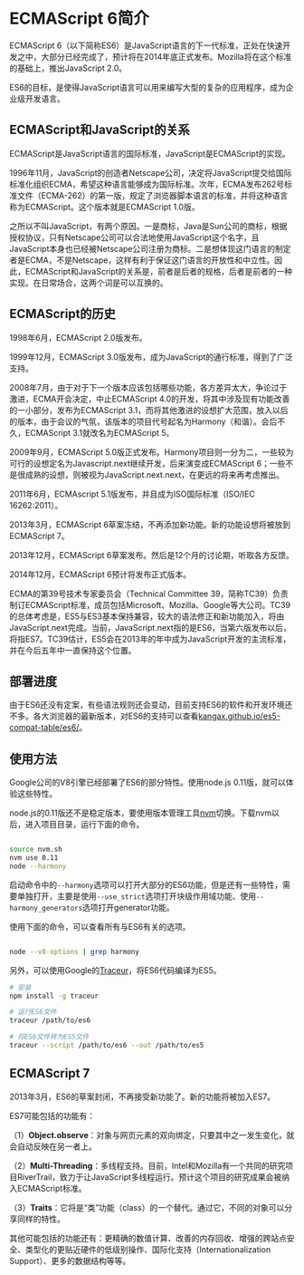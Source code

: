 # ECMAScript 6简介

ECMAScript 6（以下简称ES6）是JavaScript语言的下一代标准，正处在快速开发之中，大部分已经完成了，预计将在2014年底正式发布。Mozilla将在这个标准的基础上，推出JavaScript 2.0。

ES6的目标，是使得JavaScript语言可以用来编写大型的复杂的应用程序，成为企业级开发语言。

## ECMAScript和JavaScript的关系

ECMAScript是JavaScript语言的国际标准，JavaScript是ECMAScript的实现。

1996年11月，JavaScript的创造者Netscape公司，决定将JavaScript提交给国际标准化组织ECMA，希望这种语言能够成为国际标准。次年，ECMA发布262号标准文件（ECMA-262）的第一版，规定了浏览器脚本语言的标准，并将这种语言称为ECMAScript。这个版本就是ECMAScript 1.0版。

之所以不叫JavaScript，有两个原因。一是商标，Java是Sun公司的商标，根据授权协议，只有Netscape公司可以合法地使用JavaScript这个名字，且JavaScript本身也已经被Netscape公司注册为商标。二是想体现这门语言的制定者是ECMA，不是Netscape，这样有利于保证这门语言的开放性和中立性。因此，ECMAScript和JavaScript的关系是，前者是后者的规格，后者是前者的一种实现。在日常场合，这两个词是可以互换的。

## ECMAScript的历史

1998年6月，ECMAScript 2.0版发布。

1999年12月，ECMAScript 3.0版发布，成为JavaScript的通行标准，得到了广泛支持。

2008年7月，由于对于下一个版本应该包括哪些功能，各方差异太大，争论过于激进，ECMA开会决定，中止ECMAScript 4.0的开发，将其中涉及现有功能改善的一小部分，发布为ECMAScript 3.1，而将其他激进的设想扩大范围，放入以后的版本，由于会议的气氛，该版本的项目代号起名为Harmony（和谐）。会后不久，ECMAScript 3.1就改名为ECMAScript 5。

2009年9月，ECMAScript 5.0版正式发布。Harmony项目则一分为二，一些较为可行的设想定名为Javascript.next继续开发，后来演变成ECMAScript 6；一些不是很成熟的设想，则被视为JavaScript.next.next，在更远的将来再考虑推出。

2011年6月，ECMAscript 5.1版发布，并且成为ISO国际标准（ISO/IEC 16262:2011）。

2013年3月，ECMAScript 6草案冻结，不再添加新功能。新的功能设想将被放到ECMAScript 7。

2013年12月，ECMAScript 6草案发布。然后是12个月的讨论期，听取各方反馈。

2014年12月，ECMAScript 6预计将发布正式版本。

ECMA的第39号技术专家委员会（Technical Committee 39，简称TC39）负责制订ECMAScript标准，成员包括Microsoft、Mozilla、Google等大公司。TC39的总体考虑是，ES5与ES3基本保持兼容，较大的语法修正和新功能加入，将由JavaScript.next完成。当前，JavaScript.next指的是ES6，当第六版发布以后，将指ES7。TC39估计，ES5会在2013年的年中成为JavaScript开发的主流标准，并在今后五年中一直保持这个位置。

## 部署进度

由于ES6还没有定案，有些语法规则还会变动，目前支持ES6的软件和开发环境还不多。各大浏览器的最新版本，对ES6的支持可以查看[kangax.github.io/es5-compat-table/es6/](http://kangax.github.io/es5-compat-table/es6/)。

## 使用方法

Google公司的V8引擎已经部署了ES6的部分特性。使用node.js 0.11版，就可以体验这些特性。

node.js的0.11版还不是稳定版本，要使用版本管理工具[nvm](https://github.com/creationix/nvm)切换。下载nvm以后，进入项目目录，运行下面的命令。

```bash

source nvm.sh
nvm use 0.11
node --harmony

```

启动命令中的`--harmony`选项可以打开大部分的ES6功能，但是还有一些特性，需要单独打开，主要是使用`--use_strict`选项打开块级作用域功能、使用`--harmony_generators`选项打开generator功能。

使用下面的命令，可以查看所有与ES6有关的选项。

```bash

node --v8-options | grep harmony

```

另外，可以使用Google的[Traceur](https://github.com/google/traceur-compiler)，将ES6代码编译为ES5。

```bash
# 安装
npm install -g traceur

# 运行ES6文件
traceur /path/to/es6

# 将ES6文件转为ES5文件
traceur --script /path/to/es6 --out /path/to/es5
```

## ECMAScript 7

2013年3月，ES6的草案封闭，不再接受新功能了。新的功能将被加入ES7。

ES7可能包括的功能有：

（1）**Object.observe**：对象与网页元素的双向绑定，只要其中之一发生变化，就会自动反映在另一者上。

（2）**Multi-Threading**：多线程支持。目前，Intel和Mozilla有一个共同的研究项目RiverTrail，致力于让JavaScript多线程运行。预计这个项目的研究成果会被纳入ECMAScript标准。

（3）**Traits**：它将是“类”功能（class）的一个替代。通过它，不同的对象可以分享同样的特性。

其他可能包括的功能还有：更精确的数值计算、改善的内存回收、增强的跨站点安全、类型化的更贴近硬件的低级别操作、国际化支持（Internationalization Support）、更多的数据结构等等。
